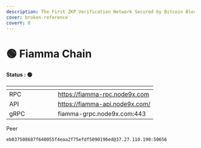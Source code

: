 ```yaml
---
description: The First ZKP Verification Network Secured by Bitcoin Blockchain
cover: broken-reference
coverY: 0
---
```


# 🟢 Fiamma Chain

**Status : 🟢**

<table><thead><tr><th width="114"></th><th></th></tr></thead><tbody><tr><td>RPC</td><td><a href="https://fiamma-rpc.node9x.com"> https://fiamma-rpc.node9x.com</a></td></tr><tr><td>API</td><td><a href="https://fiamma-api.node9x.com/"> https://fiamma-api.node9x.com/ </a></td></tr><tr><td>gRPC</td><td>fiamma-grpc.node9x.com:443</td></tr></tbody></table>

Peer

```
eb037508687f640055f4eaa2f75efdf5090196ed@37.27.110.190:50656
```
